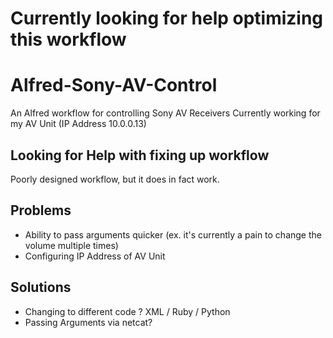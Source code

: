# Currently looking for help optimizing this workflow

# Alfred-Sony-AV-Control
An Alfred workflow for controlling Sony AV Receivers
Currently working for my AV Unit (IP Address 10.0.0.13)


## Looking for Help with fixing up workflow
Poorly designed workflow, but it does in fact work.


## Problems
- Ability to pass arguments quicker (ex. it's currently a pain to change the volume multiple times)
- Configuring IP Address of AV Unit

## Solutions
- Changing to different code ? XML / Ruby / Python
- Passing Arguments via netcat?
